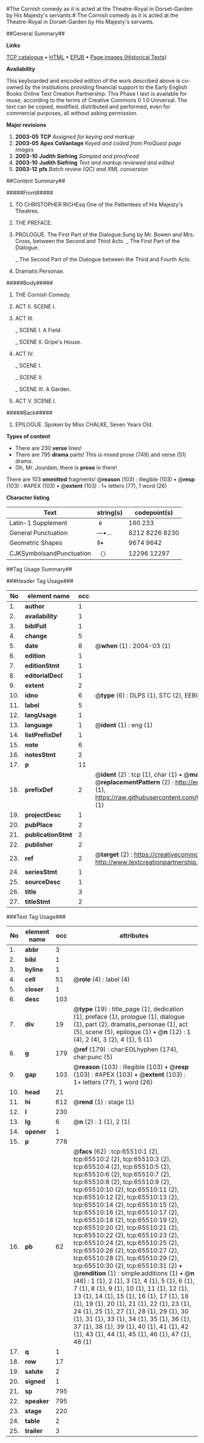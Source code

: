 #The Cornish comedy as it is acted at the Theatre-Royal in Dorset-Garden by His Majesty's servants.#
The Cornish comedy as it is acted at the Theatre-Royal in Dorset-Garden by His Majesty's servants.

##General Summary##

**Links**

[TCP catalogue](http://www.ota.ox.ac.uk/tcp/)  • 
[HTML](http://tei.it.ox.ac.uk/tcp/Texts-HTML/free/A55/A55540.html)  • 
[EPUB](http://tei.it.ox.ac.uk/tcp/Texts-EPUB/free/A55/A55540.epub) • 
[Page images (Historical Texts)](https://data.historicaltexts.jisc.ac.uk/view?pubId=eebo-12673403e&pageId=eebo-12673403e-65510-1)

**Availability**

This keyboarded and encoded edition of the
	       work described above is co-owned by the institutions
	       providing financial support to the Early English Books
	       Online Text Creation Partnership. This Phase I text is
	       available for reuse, according to the terms of Creative
	       Commons 0 1.0 Universal. The text can be copied,
	       modified, distributed and performed, even for
	       commercial purposes, all without asking permission.

**Major revisions**

1. __2003-05__ __TCP__ *Assigned for keying and markup*
1. __2003-05__ __Apex CoVantage__ *Keyed and coded from ProQuest page images*
1. __2003-10__ __Judith Siefring__ *Sampled and proofread*
1. __2003-10__ __Judith Siefring__ *Text and markup reviewed and edited*
1. __2003-12__ __pfs__ *Batch review (QC) and XML conversion*

##Content Summary##

#####Front#####

1. TO CHRISTOPHER RICHEsq One of the Pattentees of His Majesty's Theatres.

1. THE PREFACE.

1. PROLOGUE.
The First Part of the Dialogue.Sung by Mr. Bowen and Mrs. Cross, between the Second and Third Acts. 
    _ The First Part of the Dialogue.

    _ The Second Part of the Dialogue between the Third and Fourth Acts.

1. Dramatis Personae.

#####Body#####

1. THE Cornish Comedy.

1. ACT II. SCENE I.

1. ACT III.

    _ SCENE I. A Field.

    _ SCENE II. Gripe's House.

1. ACT IV.

    _ SCENE I.

    _ SCENE II.

    _ SCENE III. A Garden.

1. ACT V. SCENE I.

#####Back#####

1. EPILOGUE. Spoken by Miss CHALKE, Seven Years Old.

**Types of content**

  * There are 230 **verse** lines!
  * There are 795 **drama** parts! This is mixed prose (749) and verse (51) drama.
  * Oh, Mr. Jourdain, there is **prose** in there!

There are 103 **ommitted** fragments! 
 @__reason__ (103) : illegible (103)  •  @__resp__ (103) : #APEX (103)  •  @__extent__ (103) : 1+ letters (77), 1 word (26)

**Character listing**


|Text|string(s)|codepoint(s)|
|---|---|---|
|Latin-1 Supplement| é|160 233|
|General Punctuation|—•…|8212 8226 8230|
|Geometric Shapes|◊▪|9674 9642|
|CJKSymbolsandPunctuation|〈〉|12296 12297|

##Tag Usage Summary##

###Header Tag Usage###

|No|element name|occ|attributes|
|---|---|---|---|
|1.|__author__|1||
|2.|__availability__|1||
|3.|__biblFull__|1||
|4.|__change__|5||
|5.|__date__|8| @__when__ (1) : 2004-03 (1)|
|6.|__edition__|1||
|7.|__editionStmt__|1||
|8.|__editorialDecl__|1||
|9.|__extent__|2||
|10.|__idno__|6| @__type__ (6) : DLPS (1), STC (2), EEBO-CITATION (1), OCLC (1), VID (1)|
|11.|__label__|5||
|12.|__langUsage__|1||
|13.|__language__|1| @__ident__ (1) : eng (1)|
|14.|__listPrefixDef__|1||
|15.|__note__|6||
|16.|__notesStmt__|2||
|17.|__p__|11||
|18.|__prefixDef__|2| @__ident__ (2) : tcp (1), char (1)  •  @__matchPattern__ (2) : ([0-9\-]+):([0-9IVX]+) (1), (.+) (1)  •  @__replacementPattern__ (2) : http://eebo.chadwyck.com/downloadtiff?vid=$1&page=$2 (1), https://raw.githubusercontent.com/textcreationpartnership/Texts/master/tcpchars.xml#$1 (1)|
|19.|__projectDesc__|1||
|20.|__pubPlace__|2||
|21.|__publicationStmt__|2||
|22.|__publisher__|2||
|23.|__ref__|2| @__target__ (2) : https://creativecommons.org/publicdomain/zero/1.0/ (1), http://www.textcreationpartnership.org/docs/. (1)|
|24.|__seriesStmt__|1||
|25.|__sourceDesc__|1||
|26.|__title__|3||
|27.|__titleStmt__|2||


###Text Tag Usage###

|No|element name|occ|attributes|
|---|---|---|---|
|1.|__abbr__|3||
|2.|__bibl__|1||
|3.|__byline__|1||
|4.|__cell__|51| @__role__ (4) : label (4)|
|5.|__closer__|1||
|6.|__desc__|103||
|7.|__div__|19| @__type__ (19) : title_page (1), dedication (1), preface (1), prologue (1), dialogue (1), part (2), dramatis_personae (1), act (5), scene (5), epilogue (1)  •  @__n__ (12) : 1 (4), 2 (4), 3 (2), 4 (1), 5 (1)|
|8.|__g__|179| @__ref__ (179) : char:EOLhyphen (174), char:punc (5)|
|9.|__gap__|103| @__reason__ (103) : illegible (103)  •  @__resp__ (103) : #APEX (103)  •  @__extent__ (103) : 1+ letters (77), 1 word (26)|
|10.|__head__|21||
|11.|__hi__|612| @__rend__ (1) : stage (1)|
|12.|__l__|230||
|13.|__lg__|6| @__n__ (2) : 1 (1), 2 (1)|
|14.|__opener__|1||
|15.|__p__|778||
|16.|__pb__|62| @__facs__ (62) : tcp:65510:1 (2), tcp:65510:2 (2), tcp:65510:3 (2), tcp:65510:4 (2), tcp:65510:5 (2), tcp:65510:6 (2), tcp:65510:7 (2), tcp:65510:8 (2), tcp:65510:9 (2), tcp:65510:10 (2), tcp:65510:11 (2), tcp:65510:12 (2), tcp:65510:13 (2), tcp:65510:14 (2), tcp:65510:15 (2), tcp:65510:16 (2), tcp:65510:17 (2), tcp:65510:18 (2), tcp:65510:19 (2), tcp:65510:20 (2), tcp:65510:21 (2), tcp:65510:22 (2), tcp:65510:23 (2), tcp:65510:24 (2), tcp:65510:25 (2), tcp:65510:26 (2), tcp:65510:27 (2), tcp:65510:28 (2), tcp:65510:29 (2), tcp:65510:30 (2), tcp:65510:31 (2)  •  @__rendition__ (1) : simple:additions (1)  •  @__n__ (46) : 1 (1), 2 (1), 3 (1), 4 (1), 5 (1), 6 (1), 7 (1), 8 (1), 9 (1), 10 (1), 11 (1), 12 (1), 13 (1), 14 (1), 15 (1), 16 (1), 17 (1), 18 (1), 19 (1), 20 (1), 21 (1), 22 (1), 23 (1), 24 (1), 25 (1), 27 (1), 28 (1), 29 (1), 30 (1), 31 (1), 33 (1), 34 (1), 35 (1), 36 (1), 37 (1), 38 (1), 39 (1), 40 (1), 41 (1), 42 (1), 43 (1), 44 (1), 45 (1), 46 (1), 47 (1), 48 (1)|
|17.|__q__|1||
|18.|__row__|17||
|19.|__salute__|2||
|20.|__signed__|1||
|21.|__sp__|795||
|22.|__speaker__|795||
|23.|__stage__|220||
|24.|__table__|2||
|25.|__trailer__|3||
